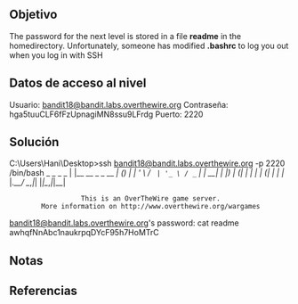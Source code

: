 ## Objetivo
The password for the next level is stored in a file **readme** in the homedirectory. Unfortunately, someone has modified **.bashrc** to log you out when you log in with SSH
## Datos de acceso al nivel
Usuario: bandit18@bandit.labs.overthewire.org
Contraseña: hga5tuuCLF6fFzUpnagiMN8ssu9LFrdg
Puerto: 2220
## Solución
C:\Users\Hani\Desktop>ssh bandit18@bandit.labs.overthewire.org -p 2220 /bin/bash
                         _                     _ _ _
                        | |__   __ _ _ __   __| (_) |_
                        | '_ \ / _` | '_ \ / _` | | __|
                        | |_) | (_| | | | | (_| | | |_
                        |_.__/ \__,_|_| |_|\__,_|_|\__|


                      This is an OverTheWire game server.
            More information on http://www.overthewire.org/wargames

bandit18@bandit.labs.overthewire.org's password:
cat readme
awhqfNnAbc1naukrpqDYcF95h7HoMTrC

## Notas
## Referencias 

